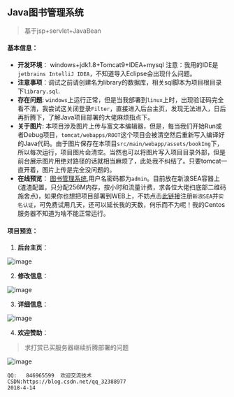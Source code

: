 ##                                 Java图书管理系统

> 基于jsp+servlet+JavaBean
#### 基本信息：

- **开发环境**： windows+jdk1.8+Tomcat9+IDEA+mysql
注意：我用的IDE是`jetbrains IntelliJ IDEA`，不知道导入Eclipse会出现什么问题。
- **注意事项**：调试之前请创建名为library的数据库，相关sql脚本为项目根目录下`library.sql`.
- **存在问题**: `windows`上运行正常，但是当我部署到`linux`上时，出现验证码完全看不清，我尝试这关闭登录`Filter`，直接进入后台主页，发现无法进入，日后再折腾下，了解Java项目部署的大佬麻烦指点下。
- **关于图片**: 本项目涉及图片上传与富文本编辑器，但是，每当我们开始Run或者Debug项目，`tomcat/webapps/ROOT`这个项目会被清空然后重新写入编译好的Java代码。由于图片保存在本项目`src/main/webapp/assets/bookImg`下，所以每次运行，项目图片会清空。当然也可以将图片写入项目目录外部，但是前台展示图片用绝对路径的话就相当麻烦了，此处我不纠结了。只要tomcat一直开着，图片上传是完全没问题的。
- **在线预览**： [图书管理系统](http://zyang.top),用户名密码都为`admin`。目前放在新浪SEA容器上(渣渣配置，只分配256M内存，按小时和流量计费，求各位大佬扫底部二维码施舍点)，如果你也想把项目部署到WEB上，不妨点击[此链接](https://www.sinacloud.com/public/login/inviter/gaimrn-mddmzeKWrhKW3aIF4jWh9eJtrfnymdg.html)注册`新浪SEA`并`实名认证`，可免费试用几天，还可以延长我的天数，何乐而不为呢！我的Centos服务器不知道为啥不能正常运行。
#### 项目预览：


1. **后台主页**：


![image](https://github.com/Mrzyang/LibrarySystem/blob/master/src/main/webapp/assets/images/github/home.png)

2. **修改信息**：


![image](https://github.com/Mrzyang/LibrarySystem/blob/master/src/main/webapp/assets/images/github/update.png)

3. **详细信息**：


![image](https://github.com/Mrzyang/LibrarySystem/blob/master/src/main/webapp/assets/images/github/detail.png)


4. **欢迎赞助**：
> 求打赏已买服务器继续折腾部署的问题


![image](https://github.com/Mrzyang/LibrarySystem/blob/master/src/main/webapp/assets/images/github/alipay.png)

    QQ:   846965599  欢迎交流技术
    CSDN:https://blog.csdn.net/qq_32388977
    2018-4-14

